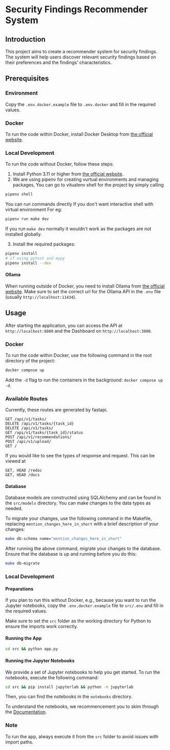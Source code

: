 # Security Findings Recommender System

## Introduction

This project aims to create a recommender system for security findings. The system will help users discover relevant security findings based on their preferences and the findings' characteristics.

## Prerequisites

### Environment

Copy the `.env.docker.example` file to `.env.docker` and fill in the required values.

### Docker

To run the code within Docker, install Docker Desktop from [the official website](https://www.docker.com/products/docker-desktop).

### Local Development

To run the code without Docker, follow these steps:

1. Install Python 3.11 or higher from [the official website](https://www.python.org/downloads/).
2. We are using pipenv for creating vurtual environments and managing packages, You can go to vitualenv shell for the project by simply calling

```bash
pipenv shell
```

You can run commands directly If you don't want interactive shell with virtual environment
For eg:

```bash
pipenv run make dev
```

If you run `make dev` normally it wouldn't work as the packages are not installed globally.

3. Install the required packages:

```bash
pipenv install
# if using pytest and mypy
pipenv install --dev
```

#### Ollama

When running outside of Docker, you need to install Ollama from [the official website](https://ollama.com/).
Make sure to set the correct url for the Ollama API in the `.env` file (usually `http://localhost:11434`).

## Usage

After starting the application, you can access the API at `http://localhost:8000` and the Dashboard on `http://localhost:3000`.

### Docker

To run the code within Docker, use the following command in the root directory of the project:

```bash
docker compose up
```

Add the `-d` flag to run the containers in the background: `docker compose up -d`.

### Available Routes

Currently, these routes are generated by fastapi.

```
GET /api/v1/tasks/
DELETE /api/v1/tasks/{task_id}
DELETE /api/v1/tasks/
GET /api/v1/tasks/{task_id}/status
POST /api/v1/recommendations/
POST /api/v1/upload/
GET /
```

If you would like to see the types of response and request. This can be viewed at

```
GET, HEAD /redoc
GET, HEAD /docs

```

#### Database

Database models are constructed using SQLAlchemy and can be found in the `src/models` directory. You can make changes to the data types as needed.

To migrate your changes, use the following command in the Makefile, replacing `mention_changes_here_in_short` with a brief description of your changes:

```bash
make db-schema name="mention_changes_here_in_short"
```

After running the above command, migrate your changes to the database. Ensure that the database is up and running before you do this:

```bash
make db-migrate
```

### Local Development

#### Preparations

If you plan to run this without Docker, e.g., because you want to run the Jupyter notebooks, copy the `.env.docker.example` file to `src/.env` and fill in the required values.

Make sure to set the `src` folder as the working directory for Python to ensure the imports work correctly.

#### Running the App

```bash
cd src && python app.py
```

#### Running the Jupyter Notebooks

We provide a set of Jupyter notebooks to help you get started. To run the notebooks, execute the following command:

```bash
cd src && pip install jupyterlab && python -m jupyterlab
```

Then, you can find the notebooks in the `notebooks` directory.

To understand the notebooks, we recommencement you to skim through the [Documentation](https://github.com/DigitalProductInnovationAndDevelopment/Security-Findings-Recommender-System/blob/main/Documentation.md).

### Note

To run the app, always execute it from the `src` folder to avoid issues with import paths.
